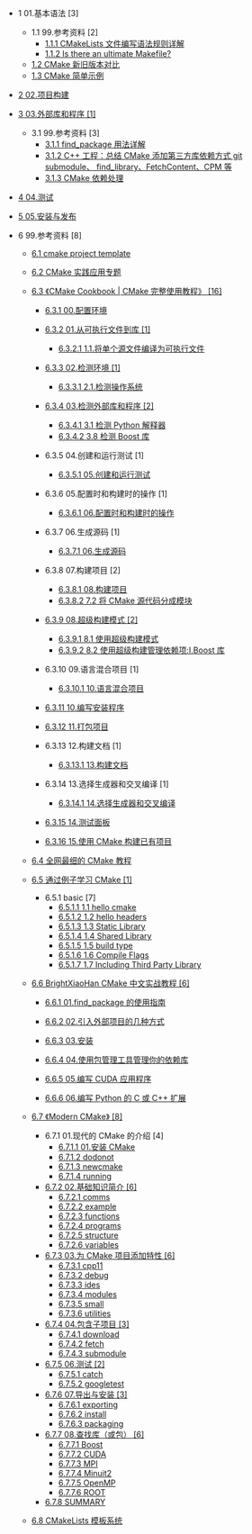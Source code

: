   - 1 01.基本语法 [3]
    - 1.1 99.参考资料 [2]
      - [1.1.1 CMakeLists 文件编写语法规则详解](/01.基本语法/99.参考资料/2018-CMakeLists%20文件编写语法规则详解.md)
      - [1.1.2 Is there an ultimate Makefile?](/01.基本语法/99.参考资料/2023-Is%20there%20an%20ultimate%20Makefile?.md)
    - [1.2 CMake 新旧版本对比](/01.基本语法/CMake%20新旧版本对比.md)
    - [1.3 CMake 简单示例](/01.基本语法/CMake%20简单示例.md)
  - [2 02.项目构建](/02.项目构建/README.md)
    
  - [3 03.外部库和程序 [1]](/03.外部库和程序/README.md)
    - 3.1 99.参考资料 [3]
      - [3.1.1 find_package 用法详解](/03.外部库和程序/99.参考资料/2020-find_package%20用法详解.md)
      - [3.1.2 C++ 工程：总结 CMake 添加第三方库依赖方式 git submodule、 find_library、FetchContent、CPM 等](/03.外部库和程序/99.参考资料/2021-C++%20工程：总结%20CMake%20添加第三方库依赖方式%20git%20submodule、%20find_library、FetchContent、CPM%20等.md)
      - [3.1.3 CMake 依赖处理](/03.外部库和程序/99.参考资料/2021-CMake%20依赖处理.md)
  - [4 04.测试](/04.测试/README.md)
    
  - [5 05.安装与发布](/05.安装与发布/README.md)
    
  - 6 99.参考资料 [8]
    - [6.1 cmake project template](/99.参考资料/2018-cmake-project-template/README.md)
      
    - [6.2 CMake 实践应用专题](/99.参考资料/2020-CMake%20实践应用专题/README.md)
      
    - [6.3 《CMake Cookbook | CMake 完整使用教程》 [16]](/99.参考资料/2020-《CMake%20Cookbook%20|%20CMake%20完整使用教程》/README.md)
      - [6.3.1 00.配置环境](/99.参考资料/2020-《CMake%20Cookbook%20|%20CMake%20完整使用教程》/00.配置环境/README.md)
        
      - [6.3.2 01.从可执行文件到库 [1]](/99.参考资料/2020-《CMake%20Cookbook%20|%20CMake%20完整使用教程》/01.从可执行文件到库/README.md)
        - [6.3.2.1 1.1.将单个源文件编译为可执行文件](/99.参考资料/2020-《CMake%20Cookbook%20|%20CMake%20完整使用教程》/01.从可执行文件到库/1.1.将单个源文件编译为可执行文件.md)
      - [6.3.3 02.检测环境 [1]](/99.参考资料/2020-《CMake%20Cookbook%20|%20CMake%20完整使用教程》/02.检测环境/README.md)
        - [6.3.3.1 2.1.检测操作系统](/99.参考资料/2020-《CMake%20Cookbook%20|%20CMake%20完整使用教程》/02.检测环境/2.1.检测操作系统.md)
      - [6.3.4 03.检测外部库和程序 [2]](/99.参考资料/2020-《CMake%20Cookbook%20|%20CMake%20完整使用教程》/03.检测外部库和程序/README.md)
        - [6.3.4.1 3.1 检测 Python 解释器](/99.参考资料/2020-《CMake%20Cookbook%20|%20CMake%20完整使用教程》/03.检测外部库和程序/3.1%20检测%20Python%20解释器.md)
        - [6.3.4.2 3.8 检测 Boost 库](/99.参考资料/2020-《CMake%20Cookbook%20|%20CMake%20完整使用教程》/03.检测外部库和程序/3.8%20检测%20Boost%20库.md)
      - 6.3.5 04.创建和运行测试 [1]
        - [6.3.5.1 05.创建和运行测试](/99.参考资料/2020-《CMake%20Cookbook%20|%20CMake%20完整使用教程》/04.创建和运行测试/05.创建和运行测试.md)
      - 6.3.6 05.配置时和构建时的操作 [1]
        - [6.3.6.1 06.配置时和构建时的操作](/99.参考资料/2020-《CMake%20Cookbook%20|%20CMake%20完整使用教程》/05.配置时和构建时的操作/06.配置时和构建时的操作.md)
      - 6.3.7 06.生成源码 [1]
        - [6.3.7.1 06.生成源码](/99.参考资料/2020-《CMake%20Cookbook%20|%20CMake%20完整使用教程》/06.生成源码/06.生成源码.md)
      - 6.3.8 07.构建项目 [2]
        - [6.3.8.1 08.构建项目](/99.参考资料/2020-《CMake%20Cookbook%20|%20CMake%20完整使用教程》/07.构建项目/08.构建项目.md)
        - [6.3.8.2 7.2 将 CMake 源代码分成模块](/99.参考资料/2020-《CMake%20Cookbook%20|%20CMake%20完整使用教程》/07.构建项目/7.2%20将%20CMake%20源代码分成模块.md)
      - [6.3.9 08.超级构建模式 [2]](/99.参考资料/2020-《CMake%20Cookbook%20|%20CMake%20完整使用教程》/08.超级构建模式/README.md)
        - [6.3.9.1 8.1 使用超级构建模式](/99.参考资料/2020-《CMake%20Cookbook%20|%20CMake%20完整使用教程》/08.超级构建模式/8.1%20使用超级构建模式.md)
        - [6.3.9.2 8.2 使用超级构建管理依赖项:Ⅰ.Boost 库](/99.参考资料/2020-《CMake%20Cookbook%20|%20CMake%20完整使用教程》/08.超级构建模式/8.2%20使用超级构建管理依赖项:Ⅰ.Boost%20库.md)
      - 6.3.10 09.语言混合项目 [1]
        - [6.3.10.1 10.语言混合项目](/99.参考资料/2020-《CMake%20Cookbook%20|%20CMake%20完整使用教程》/09.语言混合项目/10.语言混合项目.md)
      - [6.3.11 10.编写安装程序](/99.参考资料/2020-《CMake%20Cookbook%20|%20CMake%20完整使用教程》/10.编写安装程序/README.md)
        
      - [6.3.12 11.打包项目](/99.参考资料/2020-《CMake%20Cookbook%20|%20CMake%20完整使用教程》/11.打包项目/README.md)
        
      - 6.3.13 12.构建文档 [1]
        - [6.3.13.1 13.构建文档](/99.参考资料/2020-《CMake%20Cookbook%20|%20CMake%20完整使用教程》/12.构建文档/13.构建文档.md)
      - 6.3.14 13.选择生成器和交叉编译 [1]
        - [6.3.14.1 14.选择生成器和交叉编译](/99.参考资料/2020-《CMake%20Cookbook%20|%20CMake%20完整使用教程》/13.选择生成器和交叉编译/14.选择生成器和交叉编译.md)
      - [6.3.15 14.测试面板](/99.参考资料/2020-《CMake%20Cookbook%20|%20CMake%20完整使用教程》/14.测试面板.md)
      - [6.3.16 15.使用 CMake 构建已有项目](/99.参考资料/2020-《CMake%20Cookbook%20|%20CMake%20完整使用教程》/15.使用%20CMake%20构建已有项目.md)
    - [6.4 全网最细的 CMake 教程](/99.参考资料/2020-全网最细的%20CMake%20教程/README.md)
      
    - [6.5 通过例子学习 CMake [1]](/99.参考资料/2020-通过例子学习%20CMake/README.md)
      - 6.5.1 basic [7]
        - [6.5.1.1 1.1 hello cmake](/99.参考资料/2020-通过例子学习%20CMake/01-basic/1.1%20hello-cmake.md)
        - [6.5.1.2 1.2 hello headers](/99.参考资料/2020-通过例子学习%20CMake/01-basic/1.2%20hello-headers.md)
        - [6.5.1.3 1.3 Static Library](/99.参考资料/2020-通过例子学习%20CMake/01-basic/1.3%20Static%20Library.md)
        - [6.5.1.4 1.4 Shared Library](/99.参考资料/2020-通过例子学习%20CMake/01-basic/1.4%20Shared%20Library.md)
        - [6.5.1.5 1.5 build type](/99.参考资料/2020-通过例子学习%20CMake/01-basic/1.5%20build-type.md)
        - [6.5.1.6 1.6 Compile Flags](/99.参考资料/2020-通过例子学习%20CMake/01-basic/1.6%20Compile%20Flags.md)
        - [6.5.1.7 1.7 Including Third Party Library](/99.参考资料/2020-通过例子学习%20CMake/01-basic/1.7%20Including%20Third%20Party%20Library.md)
    - [6.6 BrightXiaoHan CMake 中文实战教程 [6]](/99.参考资料/2021-BrightXiaoHan-CMake%20中文实战教程/README.md)
      - [6.6.1 01.find_package 的使用指南](/99.参考资料/2021-BrightXiaoHan-CMake%20中文实战教程/01.find_package%20的使用指南/README.md)
        
      - [6.6.2 02.引入外部项目的几种方式](/99.参考资料/2021-BrightXiaoHan-CMake%20中文实战教程/02.引入外部项目的几种方式/README.md)
        
      - [6.6.3 03.安装](/99.参考资料/2021-BrightXiaoHan-CMake%20中文实战教程/03.安装/README.md)
        
      - [6.6.4 04.使用包管理工具管理你的依赖库](/99.参考资料/2021-BrightXiaoHan-CMake%20中文实战教程/04.使用包管理工具管理你的依赖库/README.md)
        
      - [6.6.5 05.编写 CUDA 应用程序](/99.参考资料/2021-BrightXiaoHan-CMake%20中文实战教程/05.编写%20CUDA%20应用程序/README.md)
        
      - [6.6.6 06.编写 Python 的 C 或 C++ 扩展](/99.参考资料/2021-BrightXiaoHan-CMake%20中文实战教程/06.编写%20Python%20的%20C%20或%20C++%20扩展/README.md)
        
    - [6.7 《Modern CMake》 [8]](/99.参考资料/2022-《Modern%20CMake》/README.md)
      - 6.7.1 01.现代的 CMake 的介绍 [4]
        - [6.7.1.1 01.安装 CMake](/99.参考资料/2022-《Modern%20CMake》/01.现代的%20CMake%20的介绍/01.安装%20CMake.md)
        - [6.7.1.2 dodonot](/99.参考资料/2022-《Modern%20CMake》/01.现代的%20CMake%20的介绍/dodonot.md)
        - [6.7.1.3 newcmake](/99.参考资料/2022-《Modern%20CMake》/01.现代的%20CMake%20的介绍/newcmake.md)
        - [6.7.1.4 running](/99.参考资料/2022-《Modern%20CMake》/01.现代的%20CMake%20的介绍/running.md)
      - [6.7.2 02.基础知识简介 [6]](/99.参考资料/2022-《Modern%20CMake》/02.基础知识简介/README.md)
        - [6.7.2.1 comms](/99.参考资料/2022-《Modern%20CMake》/02.基础知识简介/comms.md)
        - [6.7.2.2 example](/99.参考资料/2022-《Modern%20CMake》/02.基础知识简介/example.md)
        - [6.7.2.3 functions](/99.参考资料/2022-《Modern%20CMake》/02.基础知识简介/functions.md)
        - [6.7.2.4 programs](/99.参考资料/2022-《Modern%20CMake》/02.基础知识简介/programs.md)
        - [6.7.2.5 structure](/99.参考资料/2022-《Modern%20CMake》/02.基础知识简介/structure.md)
        - [6.7.2.6 variables](/99.参考资料/2022-《Modern%20CMake》/02.基础知识简介/variables.md)
      - [6.7.3 03.为 CMake 项目添加特性 [6]](/99.参考资料/2022-《Modern%20CMake》/03.为%20CMake%20项目添加特性/README.md)
        - [6.7.3.1 cpp11](/99.参考资料/2022-《Modern%20CMake》/03.为%20CMake%20项目添加特性/cpp11.md)
        - [6.7.3.2 debug](/99.参考资料/2022-《Modern%20CMake》/03.为%20CMake%20项目添加特性/debug.md)
        - [6.7.3.3 ides](/99.参考资料/2022-《Modern%20CMake》/03.为%20CMake%20项目添加特性/ides.md)
        - [6.7.3.4 modules](/99.参考资料/2022-《Modern%20CMake》/03.为%20CMake%20项目添加特性/modules.md)
        - [6.7.3.5 small](/99.参考资料/2022-《Modern%20CMake》/03.为%20CMake%20项目添加特性/small.md)
        - [6.7.3.6 utilities](/99.参考资料/2022-《Modern%20CMake》/03.为%20CMake%20项目添加特性/utilities.md)
      - [6.7.4 04.包含子项目 [3]](/99.参考资料/2022-《Modern%20CMake》/04.包含子项目/README.md)
        - [6.7.4.1 download](/99.参考资料/2022-《Modern%20CMake》/04.包含子项目/download.md)
        - [6.7.4.2 fetch](/99.参考资料/2022-《Modern%20CMake》/04.包含子项目/fetch.md)
        - [6.7.4.3 submodule](/99.参考资料/2022-《Modern%20CMake》/04.包含子项目/submodule.md)
      - [6.7.5 06.测试 [2]](/99.参考资料/2022-《Modern%20CMake》/06.测试/README.md)
        - [6.7.5.1 catch](/99.参考资料/2022-《Modern%20CMake》/06.测试/catch.md)
        - [6.7.5.2 googletest](/99.参考资料/2022-《Modern%20CMake》/06.测试/googletest.md)
      - [6.7.6 07.导出与安装 [3]](/99.参考资料/2022-《Modern%20CMake》/07.导出与安装/README.md)
        - [6.7.6.1 exporting](/99.参考资料/2022-《Modern%20CMake》/07.导出与安装/exporting.md)
        - [6.7.6.2 install](/99.参考资料/2022-《Modern%20CMake》/07.导出与安装/install.md)
        - [6.7.6.3 packaging](/99.参考资料/2022-《Modern%20CMake》/07.导出与安装/packaging.md)
      - [6.7.7 08.查找库（或包） [6]](/99.参考资料/2022-《Modern%20CMake》/08.查找库（或包）/README.md)
        - [6.7.7.1 Boost](/99.参考资料/2022-《Modern%20CMake》/08.查找库（或包）/Boost.md)
        - [6.7.7.2 CUDA](/99.参考资料/2022-《Modern%20CMake》/08.查找库（或包）/CUDA.md)
        - [6.7.7.3 MPI](/99.参考资料/2022-《Modern%20CMake》/08.查找库（或包）/MPI.md)
        - [6.7.7.4 Minuit2](/99.参考资料/2022-《Modern%20CMake》/08.查找库（或包）/Minuit2.md)
        - [6.7.7.5 OpenMP](/99.参考资料/2022-《Modern%20CMake》/08.查找库（或包）/OpenMP.md)
        - [6.7.7.6 ROOT](/99.参考资料/2022-《Modern%20CMake》/08.查找库（或包）/ROOT.md)
      - [6.7.8 SUMMARY](/99.参考资料/2022-《Modern%20CMake》/SUMMARY.md)
    - [6.8 CMakeLists 模板系统](/99.参考资料/2023-CMakeLists%20模板系统/README.md)
      